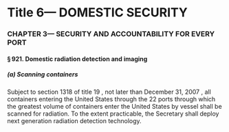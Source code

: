 
# Title 6— DOMESTIC SECURITY
### CHAPTER 3— SECURITY AND ACCOUNTABILITY FOR EVERY PORT
#### § 921. Domestic radiation detection and imaging
##### (a) Scanning containers

Subject to section 1318 of title 19 , not later than December 31, 2007 , all containers entering the United States through the 22 ports through which the greatest volume of containers enter the United States by vessel shall be scanned for radiation. To the extent practicable, the Secretary shall deploy next generation radiation detection technology.
